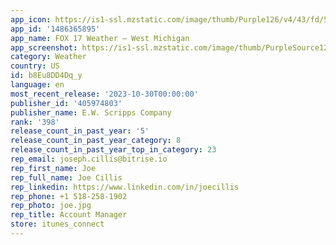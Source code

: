 ```yaml
---
app_icon: https://is1-ssl.mzstatic.com/image/thumb/Purple126/v4/43/fd/59/43fd5955-000c-1163-0f8c-9f05af4b2ec7/AppIcon-1x_U007emarketing-0-4-0-85-220.jpeg/1024x1024bb.png
app_id: '1486365895'
app_name: FOX 17 Weather – West Michigan
app_screenshot: https://is1-ssl.mzstatic.com/image/thumb/PurpleSource126/v4/b3/da/03/b3da030c-c6ec-7e0b-a1f0-a7b2fbe22f8f/23a5c4c3-4dd5-495a-b11f-3e8ba74fcf43_Simulator_Screen_Shot_-_iPhone_11_Pro_Max_-_2021-11-05_at_11.38.41.png/1242x2688bb.png
category: Weather
country: US
id: b8Eu8DD4Dq_y
language: en
most_recent_release: '2023-10-30T00:00:00'
publisher_id: '405974803'
publisher_name: E.W. Scripps Company
rank: '398'
release_count_in_past_year: '5'
release_count_in_past_year_category: 8
release_count_in_past_year_top_in_category: 23
rep_email: joseph.cillis@bitrise.io
rep_first_name: Joe
rep_full_name: Joe Cillis
rep_linkedin: https://www.linkedin.com/in/joecillis
rep_phone: +1 518-258-1902
rep_photo: joe.jpg
rep_title: Account Manager
store: itunes_connect
---
```

